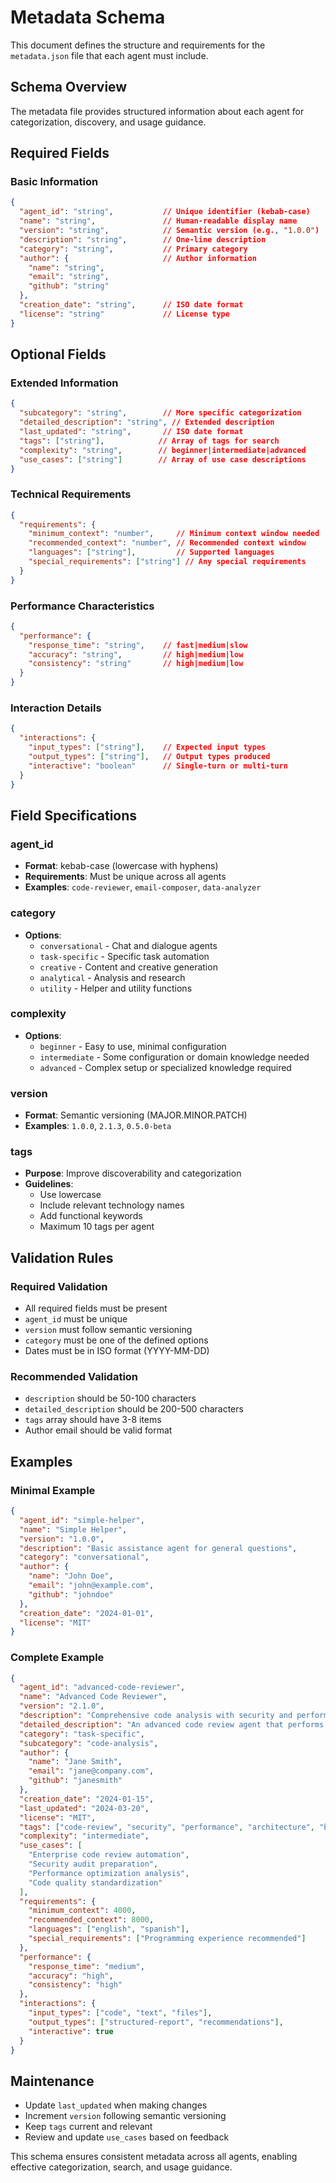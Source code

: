 # Metadata Schema

This document defines the structure and requirements for the `metadata.json` file that each agent must include.

## Schema Overview

The metadata file provides structured information about each agent for categorization, discovery, and usage guidance.

## Required Fields

### Basic Information
```json
{
  "agent_id": "string",           // Unique identifier (kebab-case)
  "name": "string",               // Human-readable display name
  "version": "string",            // Semantic version (e.g., "1.0.0")
  "description": "string",        // One-line description
  "category": "string",           // Primary category
  "author": {                     // Author information
    "name": "string",
    "email": "string",
    "github": "string"
  },
  "creation_date": "string",      // ISO date format
  "license": "string"             // License type
}
```

## Optional Fields

### Extended Information
```json
{
  "subcategory": "string",        // More specific categorization
  "detailed_description": "string", // Extended description
  "last_updated": "string",       // ISO date format
  "tags": ["string"],            // Array of tags for search
  "complexity": "string",        // beginner|intermediate|advanced
  "use_cases": ["string"]        // Array of use case descriptions
}
```

### Technical Requirements
```json
{
  "requirements": {
    "minimum_context": "number",     // Minimum context window needed
    "recommended_context": "number", // Recommended context window
    "languages": ["string"],         // Supported languages
    "special_requirements": ["string"] // Any special requirements
  }
}
```

### Performance Characteristics
```json
{
  "performance": {
    "response_time": "string",    // fast|medium|slow
    "accuracy": "string",         // high|medium|low
    "consistency": "string"       // high|medium|low
  }
}
```

### Interaction Details
```json
{
  "interactions": {
    "input_types": ["string"],    // Expected input types
    "output_types": ["string"],   // Output types produced
    "interactive": "boolean"      // Single-turn or multi-turn
  }
}
```

## Field Specifications

### agent_id
- **Format**: kebab-case (lowercase with hyphens)
- **Requirements**: Must be unique across all agents
- **Examples**: `code-reviewer`, `email-composer`, `data-analyzer`

### category
- **Options**: 
  - `conversational` - Chat and dialogue agents
  - `task-specific` - Specific task automation
  - `creative` - Content and creative generation
  - `analytical` - Analysis and research
  - `utility` - Helper and utility functions

### complexity
- **Options**:
  - `beginner` - Easy to use, minimal configuration
  - `intermediate` - Some configuration or domain knowledge needed
  - `advanced` - Complex setup or specialized knowledge required

### version
- **Format**: Semantic versioning (MAJOR.MINOR.PATCH)
- **Examples**: `1.0.0`, `2.1.3`, `0.5.0-beta`

### tags
- **Purpose**: Improve discoverability and categorization
- **Guidelines**: 
  - Use lowercase
  - Include relevant technology names
  - Add functional keywords
  - Maximum 10 tags per agent

## Validation Rules

### Required Validation
- All required fields must be present
- `agent_id` must be unique
- `version` must follow semantic versioning
- `category` must be one of the defined options
- Dates must be in ISO format (YYYY-MM-DD)

### Recommended Validation
- `description` should be 50-100 characters
- `detailed_description` should be 200-500 characters
- `tags` array should have 3-8 items
- Author email should be valid format

## Examples

### Minimal Example
```json
{
  "agent_id": "simple-helper",
  "name": "Simple Helper",
  "version": "1.0.0",
  "description": "Basic assistance agent for general questions",
  "category": "conversational",
  "author": {
    "name": "John Doe",
    "email": "john@example.com",
    "github": "johndoe"
  },
  "creation_date": "2024-01-01",
  "license": "MIT"
}
```

### Complete Example
```json
{
  "agent_id": "advanced-code-reviewer",
  "name": "Advanced Code Reviewer",
  "version": "2.1.0",
  "description": "Comprehensive code analysis with security and performance insights",
  "detailed_description": "An advanced code review agent that performs deep analysis including security vulnerability detection, performance optimization suggestions, and architectural recommendations.",
  "category": "task-specific",
  "subcategory": "code-analysis",
  "author": {
    "name": "Jane Smith",
    "email": "jane@company.com",
    "github": "janesmith"
  },
  "creation_date": "2024-01-15",
  "last_updated": "2024-03-20",
  "license": "MIT",
  "tags": ["code-review", "security", "performance", "architecture", "best-practices"],
  "complexity": "intermediate",
  "use_cases": [
    "Enterprise code review automation",
    "Security audit preparation",
    "Performance optimization analysis",
    "Code quality standardization"
  ],
  "requirements": {
    "minimum_context": 4000,
    "recommended_context": 8000,
    "languages": ["english", "spanish"],
    "special_requirements": ["Programming experience recommended"]
  },
  "performance": {
    "response_time": "medium",
    "accuracy": "high",
    "consistency": "high"
  },
  "interactions": {
    "input_types": ["code", "text", "files"],
    "output_types": ["structured-report", "recommendations"],
    "interactive": true
  }
}
```

## Maintenance

- Update `last_updated` when making changes
- Increment `version` following semantic versioning
- Keep `tags` current and relevant
- Review and update `use_cases` based on feedback

This schema ensures consistent metadata across all agents, enabling effective categorization, search, and usage guidance.